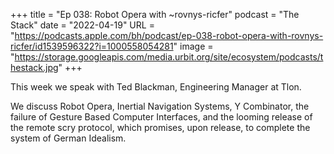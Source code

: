 +++
title = "Ep 038: Robot Opera with ~rovnys-ricfer"
podcast = "The Stack"
date = "2022-04-19"
URL = "https://podcasts.apple.com/bh/podcast/ep-038-robot-opera-with-rovnys-ricfer/id1539596322?i=1000558054281"
image = "https://storage.googleapis.com/media.urbit.org/site/ecosystem/podcasts/thestack.jpg"
+++

This week we speak with Ted Blackman, Engineering Manager at Tlon.

We discuss Robot Opera, Inertial Navigation Systems, Y Combinator, the failure of Gesture Based Computer Interfaces, and the looming release of the remote scry protocol, which promises, upon release, to complete the system of German Idealism.